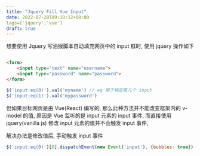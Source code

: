 ```yaml
---
title: "Jquery Fill Vue Input"
date: 2022-07-28T09:10:12+08:00
tags=['jquery','vue']
draft: true
---
```


想要使用 Jquery 写油猴脚本自动填充网页中的 input 框时, 使用 jquery 操作如下

```html

<form>
    <input type="text" name="username">
    <input type="password" name="password">
</form>
```

```js
$('input:eq(0)').val('myname') // eq 用于特定第几个 input
$('input:eq(1)').val('mypassword')
```

但如果目标网页是由 Vue(React) 编写的, 那么此种方法并不能改变框架内的 v-model 的值,
原因是 Vue 监听的是 input 元素的 input 事件, 而直接使用 jquery(vanilla js) 修改 input 元素的值并不会触发 input 事件,

解决办法是修改值后, 手动触发 input 事件

```js
$('input:eq(0)')[0].dispatchEvent(new Event('input'), {bubbles: true})
```